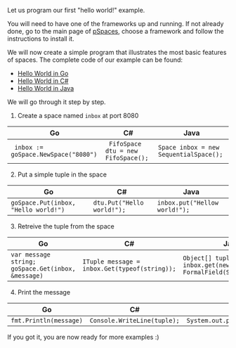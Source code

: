 Let us program our first "hello world!" example.

You will need to have one of the frameworks up and running. If not already done, go to the main page of [pSpaces](../), choose a framework and follow the instructions to install it. 

We will now create a simple program that illustrates the most basic features of spaces. The complete code of our example can be found:
- [Hello World in Go](https://github.com/pSpaces/goSpace/blob/master/examples/HelloWorld/main.go)
- [Hello World in C#](https://github.com/pSpaces/dotSpace/wiki/getting-started)
- [Hello World in Java](https://github.com/pSpaces/jSpace/blob/master/examples/HelloWorld/src/main/java/org/jspace/examples/helloworld/HelloWorld.java)

We will go through it step by step.

1. Create a space named `inbox` at port 8080

| Go | C# | Java |
|----|----|------|
| ``` inbox := goSpace.NewSpace("8080")``` | ``` FifoSpace dtu = new FifoSpace();``` | ```Space inbox = new SequentialSpace();```|

2. Put a simple tuple in the space

| Go | C# | Java |
|----|----|------|
| ```goSpace.Put(inbox, "Hello world!")``` | ```dtu.Put("Hello world!");``` | ```inbox.put("Hellow world!");```

3. Retreive the tuple from the space

| Go | C# | Java |
|----|----|------|
|```var message string;```<br>```goSpace.Get(inbox, &message) ``` | ```ITuple message = inbox.Get(typeof(string));``` | ```Object[] tuple = inbox.get(new FormalField(String.class())``` |

4. Print the message

| Go | C# | Java |
|----|----|------|
```fmt.Println(message)``` | ```Console.WriteLine(tuple);``` | ```System.out.println(tuple[0]);```


If you got it, you are now ready for more examples :)
